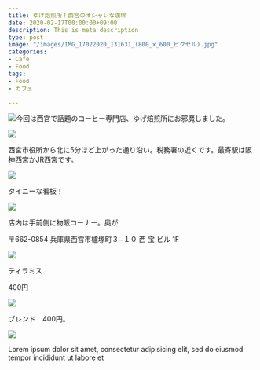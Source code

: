 ```yaml
---
title: ゆげ焙煎所！西宮のオシャレな珈琲
date: 2020-02-17T00:00:00+09:00
description: This is meta description
type: post
image: "/images/IMG_17022020_131631_(800_x_600_ピクセル).jpg"
categories:
- Cafe
- Food
tags:
- Food
- カフェ

---
```

![](/images/IMG_17022020_132426_(800_x_600_ピクセル).jpg)今回は西宮で話題のコーヒー専門店、ゆげ焙煎所にお邪魔しました。

![](/images/IMG_17022020_134515_(800_x_600_ピクセル).jpg)

西宮市役所から北に5分ほど上がった通り沿い。税務署の近くです。最寄駅は阪神西宮かJR西宮です。

![](/images/IMG_17022020_134537_(800_x_600_ピクセル).jpg)

タイニーな看板！

![](/images/IMG_17022020_131651_(800_x_600_ピクセル).jpg)

店内は手前側に物販コーナー。奥が

〒662-0854 兵庫県西宮市櫨塚町３−１０ 西 宝 ビル 1F

![](/images/IMG_17022020_131707_(800_x_600_ピクセル).jpg)

ティラミス

400円

![](/images/IMG_17022020_131610_(800_x_600_ピクセル).jpg)

ブレンド　400円。

![](/images/IMG_17022020_132452_(800_x_600_ピクセル).jpg)

    

Lorem ipsum dolor sit amet, consectetur adipisicing elit, sed do eiusmod tempor incididunt ut labore et
 